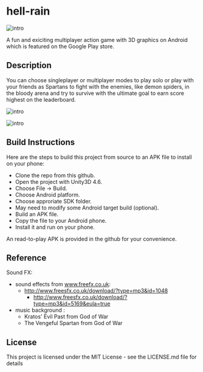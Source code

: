 # hell-rain

![intro](https://i.imgur.com/Ar1VL5m.jpg)

A fun and exiciting multiplayer action game with 3D graphics on Android which is featured on the Google Play store.

## Description

You can choose singleplayer or multiplayer modes to play solo or play with your friends as Spartans to fight with the enemies, like demon spiders, in the bloody arena and try to survive with the ultimate goal to earn score highest on the leaderboard.

![intro](https://i.imgur.com/1bnIHzN.jpg)

![intro](https://i.imgur.com/wN1Gxbs.jpg)

## Build Instructions

Here are the steps to build this project from source to an APK file to install on your phone:
- Clone the repo from this github.
- Open the project with Unity3D 4.6.
- Choose File -> Build.
- Choose Android platform. 
- Choose approriate SDK folder.
- May need to modify some Android target build (optional).
- Build an APK file.
- Copy the file to your Android phone.
- Install it and run on your phone.

An read-to-play APK is provided in the github for your convenience.  

## Reference
Sound FX: 
- sound effects from www.freefx.co.uk:
	+ http://www.freesfx.co.uk/download/?type=mp3&id=1048
        + http://www.freesfx.co.uk/download/?type=mp3&id=5169&eula=true
- music background :
	+ Kratos' Evil Past from God of War
	+ The Vengeful Spartan from God of War

## License

This project is licensed under the MIT License - see the LICENSE.md file for details